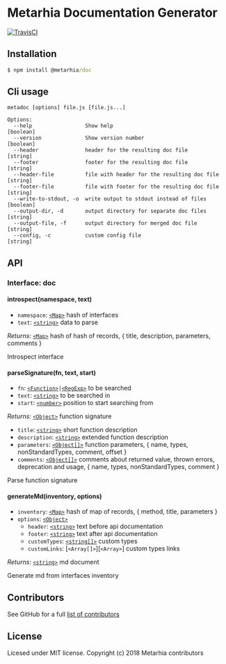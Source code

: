 # Metarhia Documentation Generator

[![TravisCI](https://travis-ci.com/metarhia/metadoc.svg?branch=master)](https://travis-ci.com/metarhia/metadoc)

## Installation

```cmd
$ npm install @metarhia/doc
```

## Cli usage

```
metadoc [options] file.js [file.js...]

Options:
  --help                 Show help                                     [boolean]
  --version              Show version number                           [boolean]
  --header               header for the resulting doc file              [string]
  --footer               footer for the resulting doc file              [string]
  --header-file          file with header for the resulting doc file    [string]
  --footer-file          file with footer for the resulting doc file    [string]
  --write-to-stdout, -o  write output to stdout instead of files       [boolean]
  --output-dir, -d       output directory for separate doc files        [string]
  --output-file, -f      output directory for merged doc file           [string]
  --config, -c           custom config file                             [string]
```

## API

### Interface: doc

#### introspect(namespace, text)

  - `namespace`: [`<Map>`] hash of interfaces
  - `text`: [`<string>`] data to parse

*Returns:* [`<Map>`] hash of hash of records, { title, description, parameters,
    comments }


Introspect interface


#### parseSignature(fn, text, start)

  - `fn`: [`<Function>`]` | `[`<RegExp>`] to be searched
  - `text`: [`<string>`] to be searched in
  - `start`: [`<number>`] position to start searching from

*Returns:* [`<Object>`] function signature
  - `title`: [`<string>`] short function description
  - `description`: [`<string>`] extended function description
  - `parameters`: [`<Object[]>`][`<Object>`] function parameters, { name, types,
        nonStandardTypes, comment, offset }
  - `comments`: [`<Object[]>`][`<Object>`] comments about returned value, thrown
        errors, deprecation and usage, { name, types, nonStandardTypes, comment
        }


Parse function signature


#### generateMd(inventory, options)

  - `inventory`: [`<Map>`] hash of map of records, { method, title, parameters }
  - `options`: [`<Object>`]
    - `header`: [`<string>`] text before api documentation
    - `footer`: [`<string>`] text after api documentation
    - `customTypes`: [`<string[]>`][`<string>`] custom types
    - `customLinks`: [`<Array[]>`][`<Array>`] custom types links

*Returns:* [`<string>`] md document


Generate md from interfaces inventory


## Contributors

See GitHub for a full [list of contributors](https://github.com/metarhia/metadoc/graphs/contributors)

## License

Licesed under MIT license. Copyright (c) 2018 Metarhia contributors


[`<Object>`]: https://developer.mozilla.org/en-US/docs/Web/JavaScript/Reference/Global_Objects/Object
[`<Function>`]: https://developer.mozilla.org/en-US/docs/Web/JavaScript/Reference/Global_Objects/Function
[`<RegExp>`]: https://developer.mozilla.org/en-US/docs/Web/JavaScript/Reference/Global_Objects/RegExp
[`<Map>`]: https://developer.mozilla.org/en-US/docs/Web/JavaScript/Reference/Global_Objects/Map
[`<number>`]: https://developer.mozilla.org/en-US/docs/Web/JavaScript/Data_structures#Number_type
[`<string>`]: https://developer.mozilla.org/en-US/docs/Web/JavaScript/Data_structures#String_type
